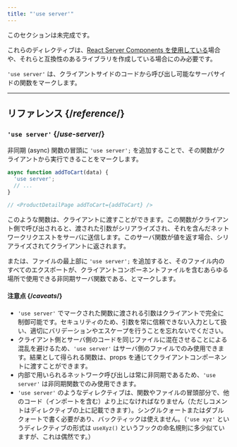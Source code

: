 ```yaml
---
title: "'use server'"
---
```


<Wip>

このセクションは未完成です。

これらのディレクティブは、[React Server Components を使用している](/learn/start-a-new-react-project#bleeding-edge-react-frameworks)場合や、それらと互換性のあるライブラリを作成している場合にのみ必要です。

</Wip>


<Intro>

`'use server'` は、クライアントサイドのコードから呼び出し可能なサーバサイドの関数をマークします。

</Intro>

<InlineToc />

---

## リファレンス {/*reference*/}

### `'use server'` {/*use-server*/}

非同期 (async) 関数の冒頭に `'use server';` を追加することで、その関数がクライアントから実行できることをマークします。

```js
async function addToCart(data) {
  'use server';
  // ...
}

// <ProductDetailPage addToCart={addToCart} />
```

このような関数は、クライアントに渡すことができます。この関数がクライアント側で呼び出されると、渡された引数がシリアライズされ、それを含んだネットワークリクエストをサーバに送信します。このサーバ関数が値を返す場合、シリアライズされてクライアントに返されます。

または、ファイルの最上部に `'use server';` を追加すると、そのファイル内のすべてのエクスポートが、クライアントコンポーネントファイルを含むあらゆる場所で使用できる非同期サーバ関数である、とマークします。

#### 注意点 {/*caveats*/}

* `'use server'` でマークされた関数に渡される引数はクライアントで完全に制御可能です。セキュリティのため、引数を常に信頼できない入力として扱い、適切にバリデーションやエスケープを行うことを忘れないでください。
* クライアント側とサーバ側のコードを同じファイルに混在させることによる混乱を避けるため、`'use server'` はサーバ側のファイルでのみ使用できます。結果として得られる関数は、props を通じてクライアントコンポーネントに渡すことができます。
* 内部で用いられるネットワーク呼び出しは常に非同期であるため、`'use server'` は非同期関数でのみ使用できます。
* `'use server'` のようなディレクティブは、関数やファイルの冒頭部分で、他のコード（インポートを含む）より上になければなりません（ただしコメントはディレクティブの上に記載できます）。シングルクォートまたはダブルクォートで書く必要があり、バックティックは使えません。（`'use xyz'` というディレクティブの形式は `useXyz()` というフックの命名規則に多少似ていますが、これは偶然です。）
